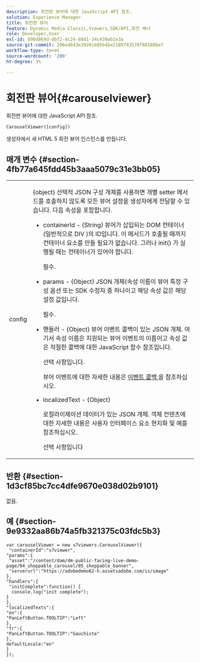 ```yaml
---
description: 회전판 뷰어에 대한 JavaScript API 참조.
solution: Experience Manager
title: 회전판 뷰어
feature: Dynamic Media Classic,Viewers,SDK/API,회전 배너
role: Developer,User
exl-id: 890d869d-dbf2-4c24-88d1-34c439ab1e3a
source-git-commit: 206e4643e3926cb85b4be2189743578f88180be7
workflow-type: tm+mt
source-wordcount: '200'
ht-degree: 3%

---
```


# 회전판 뷰어{#carouselviewer}

회전판 뷰어에 대한 JavaScript API 참조.

`CarouselViewer([config])`

생성자에서 새 HTML 5 회전 뷰어 인스턴스를 만듭니다.

## 매개 변수 {#section-4fb77a645fdd45b3aaa5079c31e3bb05}

<table id="table_896DFF34A68A403DB93A6D597461A573"> 
 <tbody> 
  <tr> 
   <td colname="col1"> <p> <span class="codeph"> <span class="varname"> config  </span> </span> </p> </td> 
   <td colname="col2"> <p> <span class="codeph"> {object}  </span> 선택적 JSON 구성 개체를 사용하면 개별 setter 메서드를 호출하지 않도록 모든 뷰어 설정을 생성자에게 전달할 수 있습니다. 다음 속성을 포함합니다. </p> <p> 
     <ul id="ul_789DBD5B72ED4C80B685455B0D59494D"> 
      <li id="li_28FDCB53E4AD4097A51F21B876C18FB1"> <p> <span class="codeph"> containerId  </span> -  <span class="codeph"> {String}  </span> 뷰어가 삽입되는 DOM 컨테이너(일반적으로  <span class="codeph"> DIV </span>)의 ID입니다. 이 메서드가 호출될 때까지 컨테이너 요소를 만들 필요가 없습니다. 그러나 <span class="codeph"> init() </span> 가 실행될 때는 컨테이너가 있어야 합니다. </p> <p>필수. </p> </li> 
      <li id="li_FDE00392DC1544ABBDD75F81EF814EF2"> <p> <span class="codeph"> params  </span> -  <span class="codeph"> {Object}  </span> JSON 개체(속성 이름이 뷰어 특정 구성 옵션 또는 SDK 수정자 중 하나이고 해당 속성 값은 해당 설정 값입니다. </p> <p>필수. </p> </li> 
      <li id="li_C534D5091CDA4717BCC48E3EBBF09AB8"> <p> <span class="codeph"> 핸들러  </span> -  <span class="codeph"> {Object}  </span> 뷰어 이벤트 콜백이 있는 JSON 개체. 여기서 속성 이름은 지원되는 뷰어 이벤트의 이름이고 속성 값은 적절한 콜백에 대한 JavaScript 함수 참조입니다. </p> <p>선택 사항입니다. </p> <p>뷰어 이벤트에 대한 자세한 내용은 <a href="../../../c-html5-aem-asset-viewers/c-html5-aem-carousel/c-html5-aem-carousel-event-callbacks.md#concept-66d5996f2b1b44cab3d5264cda5c50cd" format="dita" scope="local"> 이벤트 콜백 </a> 을 참조하십시오. </p> </li> 
      <li id="li_CD88EDB586B241DBB87B13709F24C454"> <p> <span class="codeph"> localizedText  </span> -  <span class="codeph"> {Object}  </span> </p> <p> 로컬라이제이션 데이터가 있는 JSON 개체. 객체 컨텐츠에 대한 자세한 내용은 사용자 인터페이스 요소 현지화 및 예를 참조하십시오. </p> <p>선택 사항입니다 </p> </li> 
     </ul> </p> </td> 
  </tr> 
 </tbody> 
</table>

## 반환 {#section-1d3cf85bc7cc4dfe9670e038d02b9101}

없음.

## 예 {#section-9e9332aa86b74a5fb321375c03fdc5b3}

```
var carouselViewer = new s7viewers.CarouselViewer({ 
 "containerId":"s7viewer", 
"params":{ 
 "asset":"/content/dam/dm-public-facing-live-demo-page/04_shoppable_carousel/05_shoppable_banner", 
 "serverurl":"https://adobedemo62-h.assetsadobe.com/is/image" 
}, 
"handlers":{ 
 "initComplete":function() { 
  console.log("init complete"); 
} 
}, 
"localizedTexts":{ 
"en":{ 
"PanLeftButton.TOOLTIP":"Left" 
}, 
"fr":{ 
"PanLeftButton.TOOLTIP":"Gauchiste" 
}, 
defaultLocale:"en" 
} 
});
```
